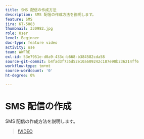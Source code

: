 ```yaml
---
title: SMS 配信の作成方法
description: SMS 配信の作成方法を説明します。
feature: SMS
jira: KT-5083
thumbnail: 330982.jpg
role: User
level: Beginner
doc-type: feature video
activity: use
team: WWFRE
exl-id: 53e7951e-d0a9-433c-b668-b384582cda58
source-git-commit: b4fad3f735d52e10a609242c187e90b236214ff6
workflow-type: tm+mt
source-wordcount: '0'
ht-degree: 0%

---
```


# SMS 配信の作成

SMS 配信の作成方法を説明します。

>[!VIDEO](https://video.tv.adobe.com/v/330982)
